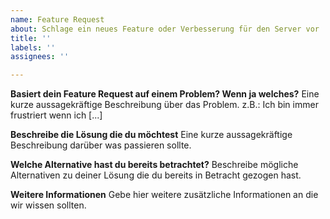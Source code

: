 ```yaml
---
name: Feature Request
about: Schlage ein neues Feature oder Verbesserung für den Server vor
title: ''
labels: ''
assignees: ''

---
```


**Basiert dein Feature Request auf einem Problem? Wenn ja welches?**
Eine kurze aussagekräftige Beschreibung über das Problem. z.B.: Ich bin immer frustriert wenn ich [...]

**Beschreibe die Lösung die du möchtest**
Eine kurze aussagekräftige Beschreibung darüber was passieren sollte.

**Welche Alternative hast du bereits betrachtet?**
Beschreibe mögliche Alternativen zu deiner Lösung die du bereits in Betracht gezogen hast.

**Weitere Informationen**
Gebe hier weitere zusätzliche Informationen an die wir wissen sollten.
